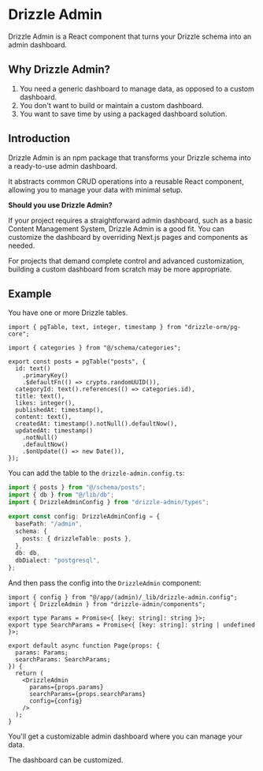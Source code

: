 # Drizzle Admin

Drizzle Admin is a React component that turns your Drizzle schema into an admin dashboard.

## Why Drizzle Admin?

1. You need a generic dashboard to manage data, as opposed to a custom dashboard.
2. You don't want to build or maintain a custom dashboard.
3. You want to save time by using a packaged dashboard solution.

## Introduction

Drizzle Admin is an npm package that transforms your Drizzle schema into a ready-to-use admin dashboard.

It abstracts common CRUD operations into a reusable React component, allowing you to manage your data with minimal setup.

**Should you use Drizzle Admin?**

If your project requires a straightforward admin dashboard, such as a basic Content Management System, Drizzle Admin is a good fit. You can customize the dashboard by overriding Next.js pages and components as needed.

For projects that demand complete control and advanced customization, building a custom dashboard from scratch may be more appropriate.

## Example

You have one or more Drizzle tables.

```tsx
import { pgTable, text, integer, timestamp } from "drizzle-orm/pg-core";

import { categories } from "@/schema/categories";

export const posts = pgTable("posts", {
  id: text()
    .primaryKey()
    .$defaultFn(() => crypto.randomUUID()),
  categoryId: text().references(() => categories.id),
  title: text(),
  likes: integer(),
  publishedAt: timestamp(),
  content: text(),
  createdAt: timestamp().notNull().defaultNow(),
  updatedAt: timestamp()
    .notNull()
    .defaultNow()
    .$onUpdate(() => new Date()),
});
```

You can add the table to the `drizzle-admin.config.ts`:

```ts
import { posts } from "@/schema/posts";
import { db } from "@/lib/db";
import { DrizzleAdminConfig } from "drizzle-admin/types";

export const config: DrizzleAdminConfig = {
  basePath: "/admin",
  schema: {
    posts: { drizzleTable: posts },
  },
  db: db,
  dbDialect: "postgresql",
};
```

And then pass the config into the `DrizzleAdmin` component:

```tsx
import { config } from "@/app/(admin)/_lib/drizzle-admin.config";
import { DrizzleAdmin } from "drizzle-admin/components";

export type Params = Promise<{ [key: string]: string }>;
export type SearchParams = Promise<{ [key: string]: string | undefined }>;

export default async function Page(props: {
  params: Params;
  searchParams: SearchParams;
}) {
  return (
    <DrizzleAdmin
      params={props.params}
      searchParams={props.searchParams}
      config={config}
    />
  );
}
```

You'll get a customizable admin dashboard where you can manage your data.

The dashboard can be customized.

